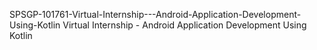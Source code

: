SPSGP-101761-Virtual-Internship---Android-Application-Development-Using-Kotlin
Virtual Internship - Android Application Development Using Kotlin
